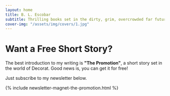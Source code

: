 ```yaml
---
layout: home
title: B. L. Escobar
subtitle: Thrilling books set in the dirty, grim, overcrowded far future.
cover-img: "/assets/img/covers/1.jpg"
---
```


# Want a Free Short Story?

The best introduction to my writing is **"The Promotion"**, a short story set in the world of Decorat. Good news is, you can get it for free!

Just subscribe to my newsletter below.

{% include newsletter-magnet-the-promotion.html %}




